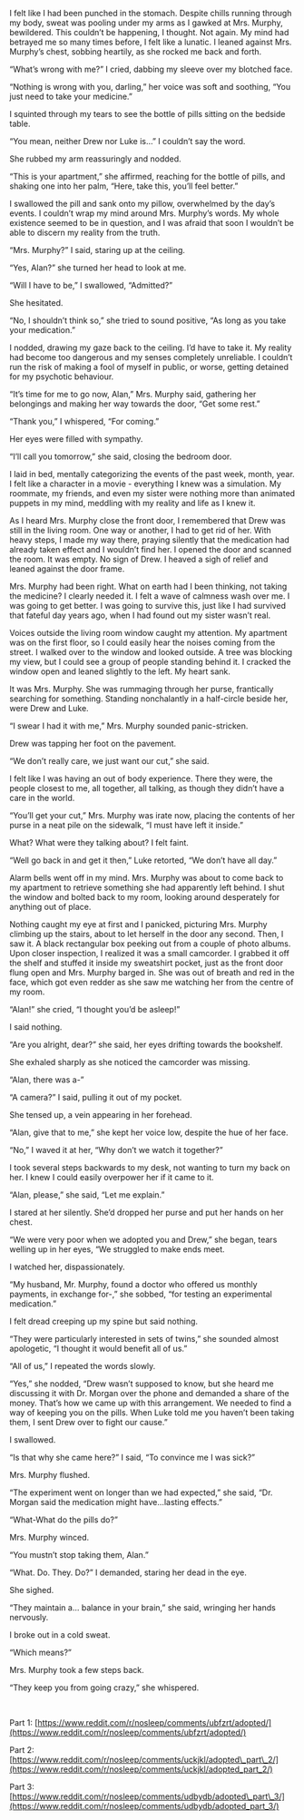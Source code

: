 I felt like I had been punched in the stomach. Despite chills running through my body, sweat was pooling under my arms as I gawked at Mrs. Murphy, bewildered. This couldn’t be happening, I thought. Not again. My mind had betrayed me so many times before, I felt like a lunatic. I leaned against Mrs. Murphy’s chest, sobbing heartily, as she rocked me back and forth. 

“What’s wrong with me?” I cried, dabbing my sleeve over my blotched face.

“Nothing is wrong with you, darling,” her voice was soft and soothing, “You just need to take your medicine.”

I squinted through my tears to see the bottle of pills sitting on the bedside table.

“You mean, neither Drew nor Luke is…” I couldn’t say the word.

She rubbed my arm reassuringly and nodded.

“This is your apartment,” she affirmed, reaching for the bottle of pills, and shaking one into her palm, “Here, take this, you’ll feel better.”

I swallowed the pill and sank onto my pillow, overwhelmed by the day’s events. I couldn’t wrap my mind around Mrs. Murphy’s words. My whole existence seemed to be in question, and I was afraid that soon I wouldn’t be able to discern my reality from the truth. 

“Mrs. Murphy?” I said, staring up at the ceiling. 

“Yes, Alan?” she turned her head to look at me.

“Will I have to be,” I swallowed, “Admitted?”

She hesitated.

“No, I shouldn’t think so,” she tried to sound positive, “As long as you take your medication.”

I nodded, drawing my gaze back to the ceiling. I’d have to take it. My reality had become too dangerous and my senses completely unreliable. I couldn’t run the risk of making a fool of myself in public, or worse, getting detained for my psychotic behaviour.

“It’s time for me to go now, Alan,” Mrs. Murphy said, gathering her belongings and making her way towards the door, “Get some rest.”

“Thank you,” I whispered, “For coming.”

Her eyes were filled with sympathy.

“I’ll call you tomorrow,” she said, closing the bedroom door. 

I laid in bed, mentally categorizing the events of the past week, month, year. I felt like a character in a movie - everything I knew was a simulation. My roommate, my friends, and even my sister were nothing more than animated puppets in my mind, meddling with my reality and life as I knew it. 

As I heard Mrs. Murphy close the front door, I remembered that Drew was still in the living room. One way or another, I had to get rid of her. With heavy steps, I made my way there, praying silently that the medication had already taken effect and I wouldn’t find her. I opened the door and scanned the room. It was empty. No sign of Drew. I heaved a sigh of relief and leaned against the door frame. 

Mrs. Murphy had been right. What on earth had I been thinking, not taking the medicine? I clearly needed it. I felt a wave of calmness wash over me. I was going to get better. I was going to survive this, just like I had survived that fateful day years ago, when I had found out my sister wasn’t real. 

Voices outside the living room window caught my attention. My apartment was on the first floor, so I could easily hear the noises coming from the street. I walked over to the window and looked outside. A tree was blocking my view, but I could see a group of people standing behind it. I cracked the window open and leaned slightly to the left. My heart sank. 

It was Mrs. Murphy. She was rummaging through her purse, frantically searching for something. Standing nonchalantly in a half-circle beside her, were Drew and Luke.

“I swear I had it with me,” Mrs. Murphy sounded panic-stricken. 

Drew was tapping her foot on the pavement.

“We don’t really care, we just want our cut,” she said. 

I felt like I was having an out of body experience. There they were, the people closest to me, all together, all talking, as though they didn’t have a care in the world.

“You’ll get your cut,” Mrs. Murphy was irate now, placing the contents of her purse in a neat pile on the sidewalk, “I must have left it inside.”

What? What were they talking about? I felt faint.

“Well go back in and get it then,” Luke retorted, “We don’t have all day.”

Alarm bells went off in my mind. Mrs. Murphy was about to come back to my apartment to retrieve something she had apparently left behind. I shut the window and bolted back to my room, looking around desperately for anything out of place. 

Nothing caught my eye at first and I panicked, picturing Mrs. Murphy climbing up the stairs, about to let herself in the door any second. Then, I saw it. A black rectangular box peeking out from a couple of photo albums. Upon closer inspection, I realized it was a small camcorder. I grabbed it off the shelf and stuffed it inside my sweatshirt pocket, just as the front door flung open and Mrs. Murphy barged in. She was out of breath and red in the face, which got even redder as she saw me watching her from the centre of my room.

“Alan!” she cried, “I thought you’d be asleep!”

I said nothing. 

“Are you alright, dear?” she said, her eyes drifting towards the bookshelf.

She exhaled sharply as she noticed the camcorder was missing. 

“Alan, there was a-”

“A camera?” I said, pulling it out of my pocket. 

She tensed up, a vein appearing in her forehead.

“Alan, give that to me,” she kept her voice low, despite the hue of her face. 

“No,” I waved it at her, “Why don’t we watch it together?”

I took several steps backwards to my desk, not wanting to turn my back on her. I knew I could easily overpower her if it came to it. 

“Alan, please,” she said, “Let me explain.”

I stared at her silently. She’d dropped her purse and put her hands on her chest.

“We were very poor when we adopted you and Drew,” she began, tears welling up in her eyes, “We struggled to make ends meet. 

I watched her, dispassionately.

“My husband, Mr. Murphy, found a doctor who offered us monthly payments, in exchange for-,” she sobbed, “for testing an experimental medication.”

I felt dread creeping up my spine but said nothing.

“They were particularly interested in sets of twins,” she sounded almost apologetic, “I thought it would benefit all of us.”

“All of us,” I repeated the words slowly.

“Yes,” she nodded, “Drew wasn’t supposed to know, but she heard me discussing it with Dr. Morgan over the phone and demanded a share of the money. That’s how we came up with this arrangement. We needed to find a way of keeping you on the pills. When Luke told me you haven’t been taking them, I sent Drew over to fight our cause.”

I swallowed.

“Is that why she came here?” I said, “To convince me I was sick?”

Mrs. Murphy flushed.

“The experiment went on longer than we had expected,” she said, “Dr. Morgan said the medication might have…lasting effects.”

“What-What do the pills do?”

Mrs. Murphy winced.

“You mustn’t stop taking them, Alan.”

“What. Do. They. Do?” I demanded, staring her dead in the eye.

She sighed.

“They maintain a… balance in your brain,” she said, wringing her hands nervously.

I broke out in a cold sweat.

“Which means?”

Mrs. Murphy took a few steps back.

“They keep you from going crazy,” she whispered.

&#x200B;

 

Part 1: [https://www.reddit.com/r/nosleep/comments/ubfzrt/adopted/](https://www.reddit.com/r/nosleep/comments/ubfzrt/adopted/)

Part 2: [https://www.reddit.com/r/nosleep/comments/uckjkl/adopted\_part\_2/](https://www.reddit.com/r/nosleep/comments/uckjkl/adopted_part_2/)

Part 3: [https://www.reddit.com/r/nosleep/comments/udbydb/adopted\_part\_3/](https://www.reddit.com/r/nosleep/comments/udbydb/adopted_part_3/)